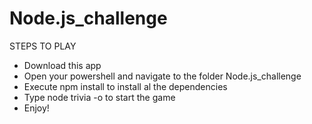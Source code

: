 # Node.js_challenge

STEPS TO PLAY

- Download this app
- Open your powershell and navigate to the folder Node.js_challenge
- Execute npm install to install al the dependencies
- Type node trivia -o to start the game
- Enjoy!

